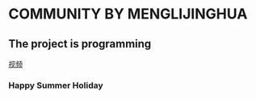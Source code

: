 # COMMUNITY BY MENGLIJINGHUA


## The project is programming

[视频](https://www.bilibili.com/video/av50200264/?p=8)
### Happy Summer Holiday
